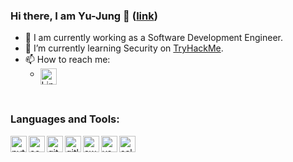 <!--
**LilChou/LilChou** is a ✨ _special_ ✨ repository because its `README.md` (this file) appears on your GitHub profile.

Here are some ideas to get you started:

- 🔭 I’m currently working on ...
- 🌱 I’m currently learning ...
- 👯 I’m looking to collaborate on ...
- 🤔 I’m looking for help with ...
- 💬 Ask me about ...
- 📫 How to reach me:
- 😄 Pronouns: ...
- ⚡ Fun fact: ...
-->

### Hi there, I am Yu-Jung 👋 ([link](https://lilchou.github.io))
- 🔭 I am currently working as a Software Development Engineer.
- 🌱 I’m currently learning Security on [TryHackMe](https://tryhackme.com).
- 📫 How to reach me:
  - <a href="https://www.linkedin.com/in/yj-chou/" >
      <img align="left" width="26px" alt="LinkedIn" src="https://cdn-icons-png.flaticon.com/512/174/174857.png" />
    </a>
    
<br />



### Languages and Tools:
<!-- Search icon from https://www.flaticon.com/search?word=command%20line&order_by=4&type=icon -->


<img align="left" width="26px" alt="python" src="https://cdn-icons-png.flaticon.com/512/5968/5968350.png" />
<img align="left" width="26px" alt="command-line" src="https://cdn-icons-png.flaticon.com/512/5756/5756386.png" />
<img align="left" width="26px" alt="git" src="https://cdn-icons-png.flaticon.com/512/2111/2111423.png" />
<img align="left" width="26px" alt="gitlab" src="https://cdn-icons-png.flaticon.com/512/5968/5968870.png" />
<img align="left" width="26px" alt="aws" src="https://images.squarespace-cdn.com/content/v1/52ca3b73e4b04a45ef2c5cb6/1551884861331-C9U2RHJQLOPL9F332X5O/AWS_blog_01.PNG" />
<img align="left" width="26px" alt="vscode" src="https://cdn-icons-png.flaticon.com/512/906/906324.png" />
<img align="left" width="26px" alt="salesforce" src="https://cdn-icons-png.flaticon.com/512/5968/5968914.png" />
